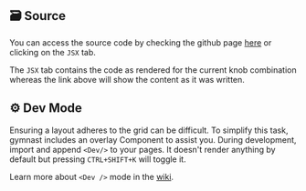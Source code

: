 ## 🗃️ Source

You can access the source code by checking the github page [here]([[url]]) or clicking on the `JSX` tab.

The `JSX` tab contains the code as rendered for the current knob combination whereas the link above will show the content as it was written.

## ⚙️ Dev Mode

Ensuring a layout adheres to the grid can be difficult. To simplify this task, gymnast includes an overlay Component to assist you. During development, import and append `<Dev/>` to your pages. It doesn't render anything by default but pressing `CTRL+SHIFT+K` will toggle it.

Learn more about `<Dev />` mode in the [wiki](https://github.com/gymnastjs/gymnast/wiki/Dev).
